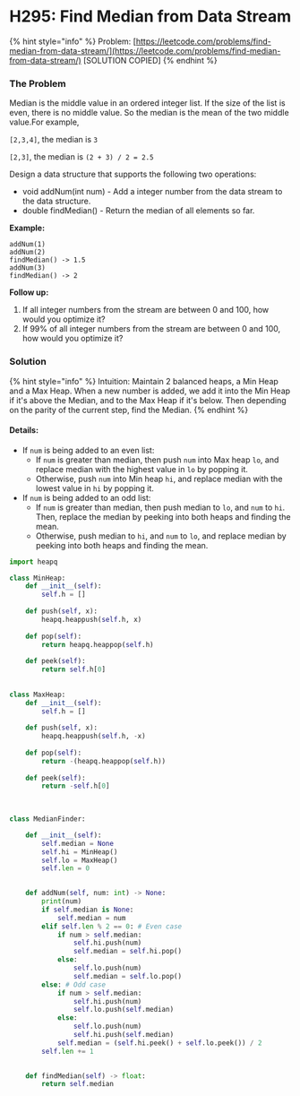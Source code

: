 # H295: Find Median from Data Stream

{% hint style="info" %}
Problem: [https://leetcode.com/problems/find-median-from-data-stream/](https://leetcode.com/problems/find-median-from-data-stream/) \[SOLUTION COPIED\]
{% endhint %}

### The Problem

Median is the middle value in an ordered integer list. If the size of the list is even, there is no middle value. So the median is the mean of the two middle value.For example,

`[2,3,4]`, the median is `3`

`[2,3]`, the median is `(2 + 3) / 2 = 2.5`

Design a data structure that supports the following two operations:

* void addNum\(int num\) - Add a integer number from the data stream to the data structure.
* double findMedian\(\) - Return the median of all elements so far.

**Example:**

```text
addNum(1)
addNum(2)
findMedian() -> 1.5
addNum(3) 
findMedian() -> 2
```

**Follow up:**

1. If all integer numbers from the stream are between 0 and 100, how would you optimize it?
2. If 99% of all integer numbers from the stream are between 0 and 100, how would you optimize it?

### Solution

{% hint style="info" %}
Intuition: Maintain 2 balanced heaps, a Min Heap and a Max Heap. When a new number is added, we add it into the Min Heap if it's above the Median, and to the Max Heap if it's below. Then depending on the parity of the current step, find the Median.
{% endhint %}

#### Details:

* If `num` is being added to an even list:
  * If `num` is greater than median, then push `num` into Max heap `lo`, and replace median with the highest value in `lo` by popping it.
  * Otherwise, push `num` into Min heap `hi`, and replace median with the lowest value in `hi` by popping it.
* If `num` is being added to an odd list:
  * If `num` is greater than median, then push median to `lo`, and `num` to `hi`. Then, replace the median by peeking into both heaps and finding the mean.
  * Otherwise, push median to `hi`, and `num` to `lo`, and replace median by peeking into both heaps and finding the mean.

```python
import heapq

class MinHeap:
    def __init__(self): 
        self.h = []
        
    def push(self, x): 
        heapq.heappush(self.h, x)
        
    def pop(self): 
        return heapq.heappop(self.h)
        
    def peek(self): 
        return self.h[0]
        
        
class MaxHeap:
    def __init__(self): 
        self.h = []
        
    def push(self, x): 
        heapq.heappush(self.h, -x)
    
    def pop(self): 
        return -(heapq.heappop(self.h))
        
    def peek(self): 
        return -self.h[0]
        
        

class MedianFinder:

    def __init__(self):
        self.median = None
        self.hi = MinHeap()
        self.lo = MaxHeap()
        self.len = 0
        

    def addNum(self, num: int) -> None:
        print(num)
        if self.median is None:
            self.median = num
        elif self.len % 2 == 0: # Even case
            if num > self.median:
                self.hi.push(num)
                self.median = self.hi.pop()
            else:
                self.lo.push(num)
                self.median = self.lo.pop()
        else: # Odd case
            if num > self.median:
                self.hi.push(num)
                self.lo.push(self.median)
            else:
                self.lo.push(num)
                self.hi.push(self.median)
            self.median = (self.hi.peek() + self.lo.peek()) / 2
        self.len += 1
        

    def findMedian(self) -> float:
        return self.median
```

